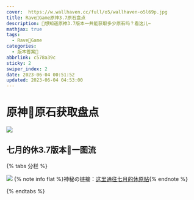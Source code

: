 ```yaml
---
cover:  https://w.wallhaven.cc/full/o5/wallhaven-o5l69p.jpg
title: Rave🥝Game原神3.7原石盘点
description: 🥧想知道原神3.7版本一共能获取多少原石吗？看这儿~
mathjax: true
tags:
  - Rave🥝Game
categories:
  - 版本答案🥝
abbrlink: c578a39c
sticky: 2
swiper_index: 2
date: 2023-06-04 00:51:52
updated: 2023-06-04 04:53:00
---
```


# 原神🥝原石获取盘点
![](https://w.wallhaven.cc/full/o5/wallhaven-o5l69p.jpg)

## 七月的休3.7版本🥝一图流
{% tabs 分栏 %}
<!-- tab 🥝3.7原石盘点 -->
![](https://upload-bbs.miyoushe.com/upload/2023/05/14/218945821/b9d3bd3bf3cb222fbc8c977379e9109e_8116338401803676504.png?x-oss-process=image//resize,s_600/quality,q_80/auto-orient,0/interlace,1/format,png)
{% note info flat %}神秘の链接：[这里通往七月的休原贴](https://www.miyoushe.com/ys/article/39336770/){% endnote %}
<!-- endtab -->
{% endtabs %}